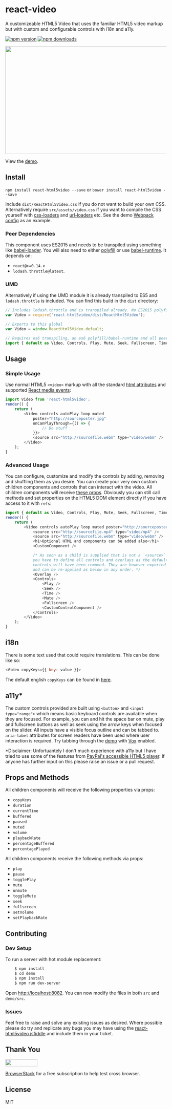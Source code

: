 # react-video

A customizeable HTML5 Video that uses the familiar HTML5 video markup but with custom and configurable controls with i18n and a11y.

[![npm version](https://img.shields.io/npm/v/react-html5video.svg?style=flat-square)](https://www.npmjs.com/package/react-html5video)
[![npm downloads](https://img.shields.io/npm/dm/react-html5video.svg?style=flat-square)](https://www.npmjs.com/package/react-html5video)

<img src="http://mderrick.github.io/react-html5video/example.png?v=1" align="center" height="337" width="600" />

View the [demo](http://mderrick.github.io/react-html5video/).

## Install

`npm install react-html5video --save` or `bower install react-html5video --save`

Include `dist/ReactHtml5Video.css` if you do not want to build your own CSS. Alternatively require `src/assets/video.css` if you want to compile the CSS yourself with [css-loaders](https://github.com/webpack/css-loader) and [url-loaders](https://github.com/webpack/url-loader) etc. See the demo [Webpack config](https://github.com/mderrick/react-html5video/blob/master/demo/webpack.config.js) as an example.

### Peer Dependencies

This component uses ES2015 and needs to be transpiled using something like [babel-loader](https://github.com/babel/babel-loader). You will also need to either [polyfill](https://babeljs.io/docs/usage/polyfill/) or use [babel-runtime](https://www.npmjs.com/package/babel-runtime). It depends on:
- `react@>=0.14.x`
- `lodash.throttle@latest`.

### UMD

Alternatively if using the UMD module it is already transpiled to ES5 and `lodash.throttle` is included. You can find this build in the `dist` directory:

```js
// Includes lodash.throttle and is transpiled already. No ES2015 polyfill is required.
var Video = require('react-html5video/dist/ReactHtml5Video');  
```

```js
// Exports to this global
var Video = window.ReactHtml5Video.default;
```

```js
// Requires es6 transpiling, an es6 polyfill/babel-runtime and all peer dependencies installed
import { default as Video, Controls, Play, Mute, Seek, Fullscreen, Time, Overlay } from 'react-html5video';
```


## Usage

### Simple Usage

Use normal HTML5 `<video>` markup with all the standard [html attributes](https://developer.mozilla.org/en/docs/Web/HTML/Element/video) and supported [React media events](https://facebook.github.io/react/docs/events.html#media-events):

```js
import Video from 'react-html5video';
render() {
    return (
        <Video controls autoPlay loop muted
            poster="http://sourceposter.jpg"
            onCanPlayThrough={() => {
                // Do stuff
            }}>
            <source src="http://sourcefile.webm" type="video/webm" />
        </Video>
    );
}
```

### Advanced Usage

 You can configure, customize and modify the controls by adding, removing and shuffling them as you desire. You can create your very own custom children components and controls that can interact with the video. All children components will receive [these props](#props-and-methods). Obviously you can still call methods and set properties on the HTML5 DOM element directly if you have access to it with `refs`:

```js
import { default as Video, Controls, Play, Mute, Seek, Fullscreen, Time, Overlay } from 'react-html5video';
render() {
    return (
        <Video controls autoPlay loop muted poster="http://sourceposter.jpg">
            <source src="http://sourcefile.mp4" type="video/mp4" />
            <source src="http://sourcefile.webm" type="video/webm" />
            <h1>Optional HTML and components can be added also</h1>
            <CustomComponent />

            /* As soon as a child is supplied that is not a `<source>`
            you have to define all controls and overlays as the default
            controls will have been removed. They are however exported
            and can be re-applied as below in any order. */
            <Overlay />
            <Controls>
                <Play />
                <Seek />
                <Time />
                <Mute />
                <Fullscreen />
                <CustomControlComponent />
            </Controls>
        </Video>
    );
}
```

## i18n

There is some text used that could require translations. This can be done like so:

```js
<Video copyKeys={{ key: value }}>
```

The default english `copyKeys` can be found in [here](https://github.com/mderrick/react-html5video/tree/master/src/assets/copy.js).

## a11y*

The custom controls provided are built using `<button>` and `<input type="range">` which means basic keyboard controls are available when they are focused. For example, you can and hit the space bar on mute, play and fullscreen buttons as well as seek using the arrow keys when focused on the slider. All inputs have a visible focus outline and can be tabbed to. `aria-label` attributes for screen readers have been used where user interaction is required. Try tabbing through the [demo](http://mderrick.github.io/react-html5video/) with [Vox](http://www.chromevox.com/) enabled.

*Disclaimer: Unfortuantely I don't much experience with a11y but I have tried to use some of the features from [PayPal's accessible HTML5 player](https://github.com/paypal/accessible-html5-video-player). If anyone has further input on this please raise an issue or a pull request.


## Props and Methods

All children components will receive the following properties via props:
- `copyKeys`
- `duration`
- `currentTime`
- `buffered`
- `paused`
- `muted`
- `volume`
- `playbackRate`
- `percentageBuffered`
- `percentagePlayed`

All children components receive the following methods via props:
- `play`
- `pause`
- `togglePlay`
- `mute`
- `unmute`
- `toggleMute`
- `seek`
- `fullscreen`
- `setVolume`
- `setPlaybackRate`

## Contributing

### Dev Setup

To run a server with hot module replacement:

```bash
    $ npm install
    $ cd demo
    $ npm install
    $ npm run dev-server
```

Open [http://localhost:8082](http://localhost:8082). You can now modify the files in both `src` and `demo/src`.

### Issues

Feel free to raise and solve any existing issues as desired. Where possible please do try and replicate any bugs you may have using the [react-html5video jsfiddle](https://jsfiddle.net/mderrick/7s9a311q/1/) and include them in your ticket.

## Thank You

<img src="http://mderrick.github.io/react-html5video/browserstack.png?v=1" height="22" width="100" />

[BrowserStack](http://www.browserstack.com) for a free subscription to help test cross browser.

## License
MIT